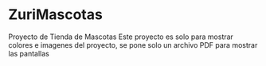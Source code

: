 # ZuriMascotas
Proyecto de Tienda de Mascotas
Este proyecto es solo para mostrar colores e imagenes del proyecto, se pone solo un archivo PDF para mostrar las pantallas
